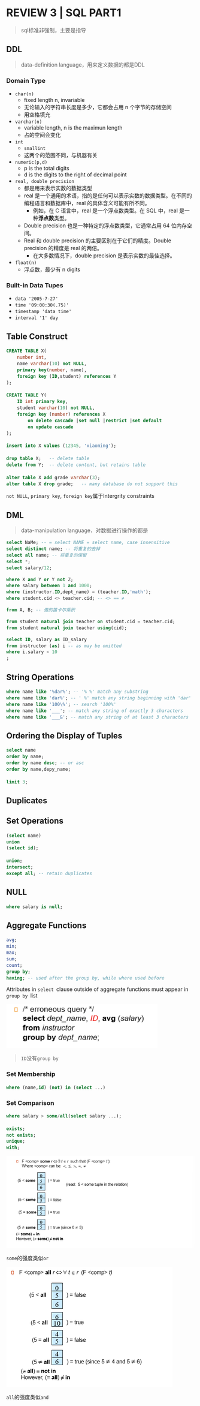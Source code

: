 # REVIEW 3 |  SQL PART1

> sql标准非强制，主要是指导
>

## DDL

> data-definition language，用来定义数据的都是DDL

### Domain Type

- `char(n)`
  - fixed length n, invariable
  - 无论输入的字符串长度是多少，它都会占用 n 个字节的存储空间
  - 用空格填充
- `varchar(n)`
  - variable length, n is the maximun length
  - 占的空间会变化
- `int`
  - `smallint`
  - 这两个的范围不同，与机器有关
- `numeric(p,d)` 
  - p is the total digits
  - d is the digits to the right of decimal point
- `real, double precision`
  - 都是用来表示实数的数据类型
  - real 是一个通用的术语，指的是任何可以表示实数的数据类型。在不同的编程语言和数据库中，real 的具体含义可能有所不同。
    - 例如，在 C 语言中，real 是一个浮点数类型。在 SQL 中，real 是一种**浮点数**类型。
  - Double precision 也是一种特定的浮点数类型，它通常占用 64 位内存空间。
  - Real 和 double precision 的主要区别在于它们的精度。Double precision 的精度是 real 的两倍。
    - 在大多数情况下，double precision 是表示实数的最佳选择。
- `float(n)`
  - 浮点数，最少有 n digits

### Built-in Data Tupes

- `data '2005-7-27'`
- `time '09:00:30(.75)'`
- `timestamp 'data time'`
- `interval '1' day`

## Table Construct

```sql
CREATE TABLE X(
    number int, 
    name varchar(10) not NULL, 
    primary key(number, name), 
    foreign key (ID,student) references Y
);

CREATE TABLE Y(
    ID int primary key, 
    student varchar(10) not NULL, 
    foreign key (number) references X
    	on delete cascade |set null |restrict |set default
    	on update cascade
);

insert into X values (12345, 'xiaoming');

drop table X;	-- delete table
delete from Y;	-- delete content, but retains table

alter table X add grade varchar(3);
alter table X drop grade;	-- many database do not support this
```

`not NULL`, `primary key`, `foreign key`属于Intergrity constraints

## DML

> data-manipulation language，对数据进行操作的都是

```sql
select NaMe; -- = select NAME = select name, case insensitive
select distinct name; -- 将重复的去掉
select all name; -- 将重复的保留
select *;
select salary/12;
```

```sql
where X and Y or Y not Z;
where salary between 1 and 1000;
where (instructor.ID,dept_name) = (teacher.ID,'math');
where student.cid <> teacher.cid; -- <> == ≠
```

```sql
from A, B; -- 做的笛卡尔乘积
```

```sql
from student natural join teacher on student.cid = teacher.cid;
from student natural join teacher using(cid);
```

```sql
select ID, salary as ID_salary
from instructor (as) i -- as may be omitted
where i.salary < 10
;
```

## String Operations

```sql
where name like '%dar%'; -- '% %' match any substring
where name like 'dar%'; -- ' %' match any string beginning with 'dar'
where name like '100\%'; -- search '100%'
where name like '___'; -- match any string of exactly 3 characters
where name like '___&'; -- match any string of at least 3 characters
```

## Ordering the Display of Tuples

```sql
select name
order by name;
order by name desc; -- or asc
order by name,depy_name;

limit 3;
```

## Duplicates

## Set Operations

```sql
(select name) 
union
(select id);

union;
intersect;
except all; -- retain duplicates
```

## NULL

```sql
where salary is null;		
```

## Aggregate Functions

```sql
avg;
min;
max;
sum;
count;
group by;
having; -- used after the group by, while where used before
```

Attributes in `select `clause outside of aggregate functions must appear in `group by `list

![image-20240402202318156](https://raw.githubusercontent.com/RimLutienpeist/image-hosting/main/image-20240402202318156.png)

> `ID`没有`group by`

### Set Membership

```sql
where (name,id) (not) in (select ...)
```

### Set Comparison

```sql
where salary > some/all(select salary ...);

exists;
not exists;
unique;
with;
```

![image-20240311152750543](https://raw.githubusercontent.com/RimLutienpeist/image-hosting/main/image-20240311152750543.png)

`some`的强度类似`or`

![image-20240311152813979](https://raw.githubusercontent.com/RimLutienpeist/image-hosting/main/image-20240311152813979.png)

`all`的强度类似`and`

